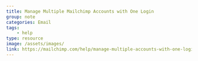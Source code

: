 ```yaml
---
title: Manage Multiple Mailchimp Accounts with One Login
group: note
categories: Email
tags:
    - help
type: resource
image: /assets/images/
link: https://mailchimp.com/help/manage-multiple-accounts-with-one-login/
---
```


